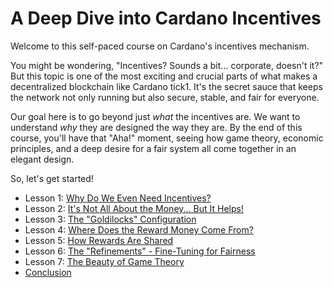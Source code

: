 # **A Deep Dive into Cardano Incentives**

Welcome to this self-paced course on Cardano's incentives mechanism.

You might be wondering, "Incentives? Sounds a bit... corporate, doesn't it?" But this topic is one of the most exciting and crucial parts of what makes a decentralized blockchain like Cardano tick1. It's the secret sauce that keeps the network not only running but also secure, stable, and fair for everyone.

Our goal here is to go beyond just *what* the incentives are. We want to understand *why* they are designed the way they are. By the end of this course, you'll have that "Aha\!" moment, seeing how game theory, economic principles, and a deep desire for a fair system all come together in an elegant design.

So, let's get started\!

- Lesson 1: [Why Do We Even Need Incentives?](lesson-1.md)
- Lesson 2: [It's Not All About the Money... But It Helps!](lesson-2.md)
- Lesson 3: [The "Goldilocks" Configuration](lesson-3.md)
- Lesson 4: [Where Does the Reward Money Come From?](lesson-4.md)
- Lesson 5: [How Rewards Are Shared](lesson-5.md)
- Lesson 6: [The "Refinements" \- Fine-Tuning for Fairness](lesson-6.md)
- Lesson 7: [The Beauty of Game Theory](lesson-7.md)
- [Conclusion](Conclusion.md)

